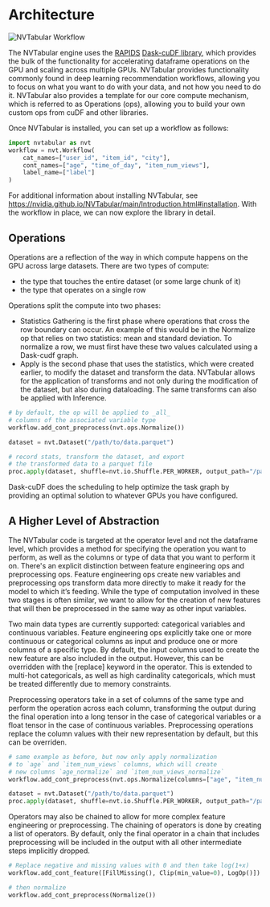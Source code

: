 Architecture
============

![NVTabular Workflow](../images/nvt_workflow.png)

The NVTabular engine uses the [RAPIDS](http://www.rapids.ai) [Dask-cuDF library](https://github.com/rapidsai/dask-cuda), which provides the bulk of the functionality for accelerating dataframe operations on the GPU and scaling across multiple GPUs. NVTabular provides functionality commonly found in deep learning recommendation workflows, allowing you to focus on what you want to do with your data, and not how you need to do it. NVTabular also provides a template for our core compute mechanism, which is referred to as Operations (ops), allowing you to build your own custom ops from cuDF and other libraries.

Once NVTabular is installed, you can set up a workflow as follows:

```python
import nvtabular as nvt
workflow = nvt.Workflow(
    cat_names=["user_id", "item_id", "city"],
    cont_names=["age", "time_of_day", "item_num_views"],
    label_name=["label"]
)
```

For additional information about installing NVTabular, see https://nvidia.github.io/NVTabular/main/Introduction.html#installation. With the workflow in place, we can now explore the library in detail.

## Operations

Operations are a reflection of the way in which compute happens on the GPU across large datasets. There are two types of compute:

* the type that touches the entire dataset (or some large chunk of it)
* the type that operates on a single row

Operations split the compute into two phases:

* Statistics Gathering is the first phase where operations that cross the row boundary can occur. An example of this would be in the Normalize op that relies on two statistics: mean and standard deviation. To normalize a row, we must first have these two values calculated using a Dask-cudf graph.
* Apply is the second phase that uses the statistics, which were created earlier, to modify the dataset and transform the data. NVTabular allows for the application of transforms and not only during the modification of the dataset, but also during dataloading. The same transforms can also be applied with Inference.

```python
# by default, the op will be applied to _all_
# columns of the associated variable type
workflow.add_cont_preprocess(nvt.ops.Normalize())

dataset = nvt.Dataset("/path/to/data.parquet")

# record stats, transform the dataset, and export
# the transformed data to a parquet file
proc.apply(dataset, shuffle=nvt.io.Shuffle.PER_WORKER, output_path="/path/to/export/dir")
```

Dask-cuDF does the scheduling to help optimize the task graph by providing an optimal solution to whatever GPUs you have configured.

## A Higher Level of Abstraction

The NVTabular code is targeted at the operator level and not the dataframe level, which provides a method for specifying the operation you want to perform, as well as the columns or type of data that you want to perform it on. There's an explicit distinction between feature engineering ops and preprocessing ops. Feature engineering ops create new variables and preprocessing ops transform data more directly to make it ready for the model to which it’s feeding. While the type of computation involved in these two stages is often similar, we want to allow for the creation of new features that will then be preprocessed in the same way as other input variables.

Two main data types are currently supported: categorical variables and continuous variables. Feature engineering ops explicitly take one or more continuous or categorical columns as input and produce one or more columns of a specific type. By default, the input columns used to create the new feature are also included in the output. However, this can be overridden with the [replace] keyword in the operator. This is extended to multi-hot categoricals, as well as high cardinality categoricals, which must be treated differently due to memory constraints.

Preprocessing operators take in a set of columns of the same type and perform the operation across each column, transforming the output during the final operation into a long tensor in the case of categorical variables or a float tensor in the case of continuous variables. Preprocessing operations replace the column values with their new representation by default, but this can be overriden.

```python
# same example as before, but now only apply normalization
# to `age` and `item_num_views` columns, which will create
# new columns `age_normalize` and `item_num_views_normalize`
workflow.add_cont_preprocess(nvt.ops.Normalize(columns=["age", "item_num_views"], replace=False))

dataset = nvt.Dataset("/path/to/data.parquet")
proc.apply(dataset, shuffle=nvt.io.Shuffle.PER_WORKER, output_path="/path/to/export/dir")
```

Operators may also be chained to allow for more complex feature engineering or preprocessing. The chaining of operators is done by creating a list of operators. By default, only the final operator in a chain that includes preprocessing will be included in the output with all other intermediate steps implicitly dropped.

```python
# Replace negative and missing values with 0 and then take log(1+x)
workflow.add_cont_feature([FillMissing(), Clip(min_value=0), LogOp()])

# then normalize
workflow.add_cont_preprocess(Normalize())
```
